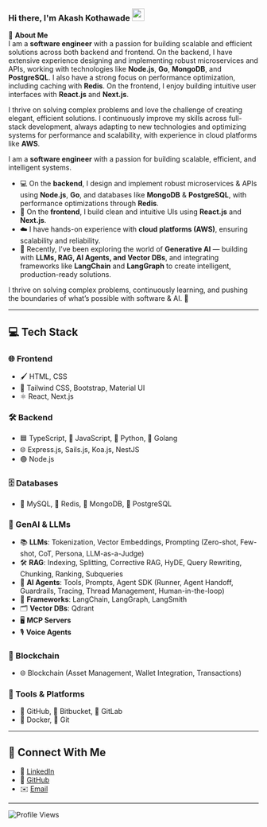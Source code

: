 ### Hi there, I'm Akash Kothawade <img src="https://media.giphy.com/media/hvRJCLFzcasrR4ia7z/giphy.gif" width="25px">

🌟 **About Me**  
I am a **software engineer** with a passion for building scalable and efficient solutions across both backend and frontend. On the backend, I have extensive experience designing and implementing robust microservices and APIs, working with technologies like **Node.js**, **Go**, **MongoDB**, and **PostgreSQL**. I also have a strong focus on performance optimization, including caching with **Redis**. On the frontend, I enjoy building intuitive user interfaces with **React.js** and **Next.js**.

I thrive on solving complex problems and love the challenge of creating elegant, efficient solutions. I continuously improve my skills across full-stack development, always adapting to new technologies and optimizing systems for performance and scalability, with experience in cloud platforms like **AWS**.


I am a **software engineer** with a passion for building scalable, efficient, and intelligent systems.  
- 💻 On the **backend**, I design and implement robust microservices & APIs using **Node.js**, **Go**, and databases like **MongoDB** & **PostgreSQL**, with performance optimizations through **Redis**.  
- 🎨 On the **frontend**, I build clean and intuitive UIs using **React.js** and **Next.js**.  
- ☁️ I have hands-on experience with **cloud platforms (AWS)**, ensuring scalability and reliability.  
- 🤖 Recently, I’ve been exploring the world of **Generative AI** — building with **LLMs, RAG, AI Agents, and Vector DBs**, and integrating frameworks like **LangChain** and **LangGraph** to create intelligent, production-ready solutions.  

I thrive on solving complex problems, continuously learning, and pushing the boundaries of what’s possible with software & AI. 🚀


---

## 💻 Tech Stack

### 🌐 Frontend

- 🖌️ HTML, CSS
- 🎨 Tailwind CSS, Bootstrap, Material UI
- ⚛️ React, Next.js

### 🛠️ Backend

- 🟦 TypeScript, 💛 JavaScript, 🐍 Python, 🐹 Golang
- 🌐 Express.js, Sails.js, Koa.js, NestJS
- 🟢 Node.js

### 🗄️ Databases

- 🐬 MySQL, 🛑 Redis, 🍃 MongoDB, 🐘 PostgreSQL

### 🤖 GenAI & LLMs
- 📚 **LLMs**: Tokenization, Vector Embeddings, Prompting (Zero-shot, Few-shot, CoT, Persona, LLM-as-a-Judge)
- 🛠️ **RAG**: Indexing, Splitting, Corrective RAG, HyDE, Query Rewriting, Chunking, Ranking, Subqueries
- 🤖 **AI Agents**: Tools, Prompts, Agent SDK (Runner, Agent Handoff, Guardrails, Tracing, Thread Management, Human-in-the-loop)
- 🔗 **Frameworks**: LangChain, LangGraph, LangSmith
- 🗂️ **Vector DBs**: Qdrant
- 🖥️ **MCP Servers**
- 🎙️ **Voice Agents**

### 🔗 Blockchain

- 🌐 Blockchain (Asset Management, Wallet Integration, Transactions)

### 🧰 Tools & Platforms

- 🐙 GitHub, 🔵 Bitbucket, 🦊 GitLab
- 🐳 Docker, 🔧 Git

---

## 🤝 Connect With Me

- 💼 [LinkedIn](https://www.linkedin.com/in/akash-kothawade-36350b145/)
- 🐙 [GitHub](https://github.com/akash3927)
- ✉️ [Email](mailto:akashkothawade77@gmail.com)

---

![Profile Views](https://komarev.com/ghpvc/?username=akash3927)
